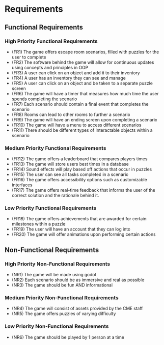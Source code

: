 # Requirements

## Functional Requirements

### High Priority Functional Requirements
- (FR1) The game offers escape room scenarios, filled with puzzles for the user to complete
- (FR2) The software behind the game will allow for continuous updates using concepts and principles in OOP
- (FR3) A user can click on an object and add it to their inventory
- (FR4) A user has an inventory they can see and manage
- (FR5) A user can click on an object and be taken to a separate puzzle screen
- (FR6) The game will have a timer that measures how much time the user spends completing the scenario
- (FR7) Each scenario should contain a final event that completes the scenario
- (FR8) Rooms can lead to other rooms to further a scenario
- (FR9) The game will have an ending screen upon completing a scenario
- (FR10) The game will have a menu to access different scenarios
- (FR11) There should be different types of Interactable objects within a scenario

### Medium Priority Functional Requirements
- (FR12) The game offers a leaderboard that compares players times
- (FR13) The game will store users best times in a database
- (FR14) Sound effects will play based off actions that occur in puzzles
- (FR15) The user can see all tasks completed in a scenario
- (FR16) The game offers accessibility options such as customizable interfaces
- (FR17) The game offers real-time feedback that informs the user of the correct solution and the rationale behind it. 

### Low Priority Functional Requirements
- (FR18) The game offers achievements that are awarded for certain milestones within a puzzle
- (FR19) The user will have an account that they can log into
- (FR20) The game will offer animations upon performing certain actions

## Non-Functional Requirements

### High Priority Non-Functional Requirements
- (NR1) The game will be made using godot
- (NR2) Each scenario should be as immersive and real as possible
- (NR3) The game should be fun AND informational

### Medium Priority Non-Functional Requirements
- (NR4) The game will consist of assets provided by the CME staff
- (NR5) The game offers puzzles of varying difficulty

### Low Priority Non-Functional Requirements
- (NR6) The game should be played by 1 person at a time
